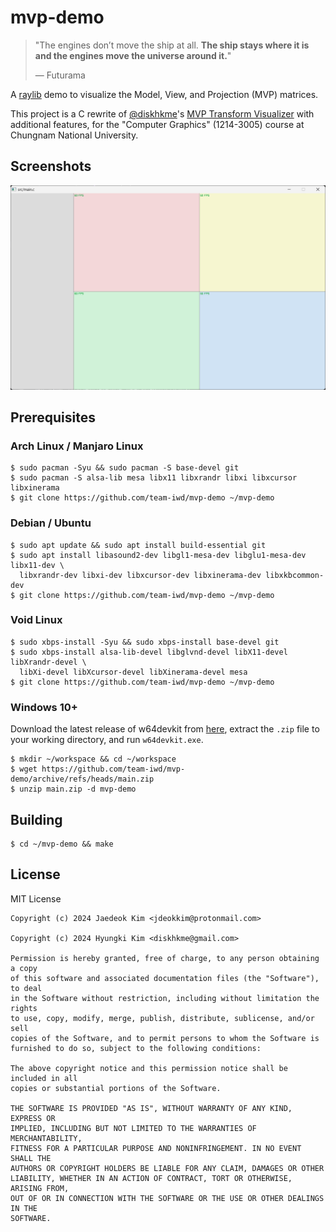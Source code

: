 # mvp-demo

> "The engines don’t move the ship at all. 
> **The ship stays where it is and the engines move the universe around it.**"
>
> — Futurama

A [raylib](https://github.com/raysan5/raylib) demo to visualize the Model, View, and Projection (MVP) matrices.

This project is a C rewrite of [@diskhkme](https://github.com/diskhkme)'s [MVP Transform Visualizer](https://github.com/diskhkme/mvp_transform_visualize) with additional features, for the "Computer Graphics" (1214-3005) course at Chungnam National University.

## Screenshots

![Screenshot #1](res/images/SCREENSHOT-01.png)

## Prerequisites

### Arch Linux / Manjaro Linux

```console
$ sudo pacman -Syu && sudo pacman -S base-devel git
$ sudo pacman -S alsa-lib mesa libx11 libxrandr libxi libxcursor libxinerama
$ git clone https://github.com/team-iwd/mvp-demo ~/mvp-demo
```

### Debian / Ubuntu

```console
$ sudo apt update && sudo apt install build-essential git
$ sudo apt install libasound2-dev libgl1-mesa-dev libglu1-mesa-dev libx11-dev \
  libxrandr-dev libxi-dev libxcursor-dev libxinerama-dev libxkbcommon-dev
$ git clone https://github.com/team-iwd/mvp-demo ~/mvp-demo
```

### Void Linux

```console
$ sudo xbps-install -Syu && sudo xbps-install base-devel git
$ sudo xbps-install alsa-lib-devel libglvnd-devel libX11-devel libXrandr-devel \
  libXi-devel libXcursor-devel libXinerama-devel mesa
$ git clone https://github.com/team-iwd/mvp-demo ~/mvp-demo
```

### Windows 10+

Download the latest release of w64devkit from [here](https://github.com/skeeto/w64devkit/releases), extract the `.zip` file to your working directory, and run `w64devkit.exe`.

```console
$ mkdir ~/workspace && cd ~/workspace
$ wget https://github.com/team-iwd/mvp-demo/archive/refs/heads/main.zip
$ unzip main.zip -d mvp-demo
```

## Building

```console
$ cd ~/mvp-demo && make
```

## License

MIT License

```
Copyright (c) 2024 Jaedeok Kim <jdeokkim@protonmail.com>

Copyright (c) 2024 Hyungki Kim <diskhkme@gmail.com>

Permission is hereby granted, free of charge, to any person obtaining a copy
of this software and associated documentation files (the "Software"), to deal
in the Software without restriction, including without limitation the rights
to use, copy, modify, merge, publish, distribute, sublicense, and/or sell
copies of the Software, and to permit persons to whom the Software is
furnished to do so, subject to the following conditions:

The above copyright notice and this permission notice shall be included in all
copies or substantial portions of the Software.

THE SOFTWARE IS PROVIDED "AS IS", WITHOUT WARRANTY OF ANY KIND, EXPRESS OR
IMPLIED, INCLUDING BUT NOT LIMITED TO THE WARRANTIES OF MERCHANTABILITY,
FITNESS FOR A PARTICULAR PURPOSE AND NONINFRINGEMENT. IN NO EVENT SHALL THE
AUTHORS OR COPYRIGHT HOLDERS BE LIABLE FOR ANY CLAIM, DAMAGES OR OTHER
LIABILITY, WHETHER IN AN ACTION OF CONTRACT, TORT OR OTHERWISE, ARISING FROM,
OUT OF OR IN CONNECTION WITH THE SOFTWARE OR THE USE OR OTHER DEALINGS IN THE
SOFTWARE.
```